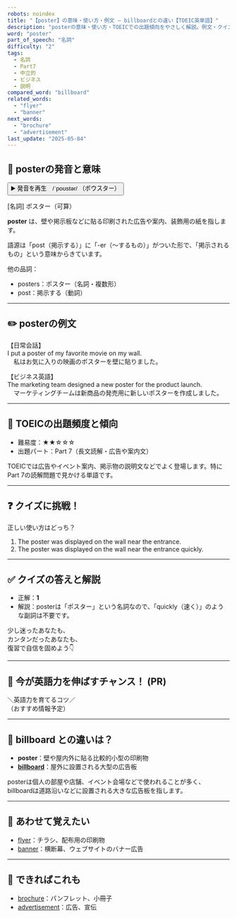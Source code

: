 ```yaml
---
robots: noindex
title: "【poster】の意味・使い方・例文 ― billboardとの違い【TOEIC英単語】"
description: "posterの意味・使い方・TOEICでの出題傾向をやさしく解説。例文・クイズ付きでbillboardとの違いもわかりやすく学べます。"
word: "poster"
part_of_speech: "名詞"
difficulty: "2"
tags:
  - 名詞
  - Part7
  - 中立的
  - ビジネス
  - 説明
compared_word: "billboard"
related_words:
  - "flyer"
  - "banner"
next_words:
  - "brochure"
  - "advertisement"
last_update: "2025-05-04"
---
```


## 🔰 posterの発音と意味

<button class="play-audio" onclick="playTTS('poster')">
  <span class="play-audio-main">
    ▶️ 発音を再生　/ˈpoʊstər/
  </span>
  <span class="play-audio-sub">
    （ポウスター）
  </span>
</button>

[名詞] ポスター（可算）

**poster** は、壁や掲示板などに貼る印刷された広告や案内、装飾用の紙を指します。

語源は「post（掲示する）」に「-er（～するもの）」がついた形で、「掲示されるもの」という意味からきています。

他の品詞：  
- posters：ポスター（名詞・複数形）
- post：掲示する（動詞）

---

## ✏️ posterの例文

【日常会話】  
I put a poster of my favorite movie on my wall.  
　私はお気に入りの映画のポスターを壁に貼りました。

【ビジネス英語】  
The marketing team designed a new poster for the product launch.  
　マーケティングチームは新商品の発売用に新しいポスターを作成しました。

---

## 🎯 TOEICの出題頻度と傾向

- 難易度：★★☆☆☆
- 出題パート：Part 7（長文読解・広告や案内文）

TOEICでは広告やイベント案内、掲示物の説明文などでよく登場します。特にPart 7の読解問題で見かける単語です。

---

## ❓ クイズに挑戦！

正しい使い方はどっち？

1. The poster was displayed on the wall near the entrance.  
2. The poster was displayed on the wall near the entrance quickly.

---

## ✅ クイズの答えと解説

- 正解：**1**
- 解説：posterは「ポスター」という名詞なので、「quickly（速く）」のような副詞は不要です。

少し迷ったあなたも、  
カンタンだったあなたも、  
復習で自信を固めよう👇️

---

## 🚀 今が英語力を伸ばすチャンス！ (PR)

<div class="info-center">
＼英語力を育てるコツ／<br>  
（おすすめ情報予定）
</div>

---

## 🤔  billboard との違いは？

- **poster**：壁や屋内外に貼る比較的小型の印刷物
- **[billboard](/word/billboard/)**：屋外に設置される大型の広告板

posterは個人の部屋や店舗、イベント会場などで使われることが多く、billboardは道路沿いなどに設置される大きな広告板を指します。

---

## 🧩 あわせて覚えたい

- [flyer](/word/flyer/)：チラシ、配布用の印刷物
- [banner](/word/banner/)：横断幕、ウェブサイトのバナー広告

---

## 📖 できればこれも

- [brochure](/word/brochure/)：パンフレット、小冊子
- [advertisement](/word/advertisement/)：広告、宣伝


<!-- cvid: aid11_bid04 -->
